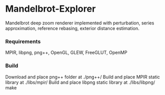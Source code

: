 # Mandelbrot-Explorer
Mandelbrot deep zoom renderer implemented with perturbation, series approximation, reference rebasing, exterior distance estimation.
### Requirements
MPIR, libpng, png++, OpenGL, GLEW, FreeGLUT, OpenMP
### Build
Download and place png++ folder at ./png++/
Build and place MPIR static library at ./libs/mpir/
Build and place libpng static library at ./libs/libpng/
make
